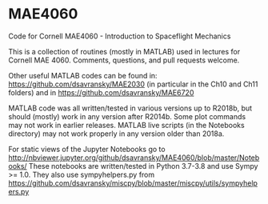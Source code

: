 # MAE4060
Code for Cornell MAE4060 - Introduction to Spaceflight Mechanics

This is a collection of routines (mostly in MATLAB) used in lectures for Cornell MAE 4060.  Comments, questions, and pull requests welcome.

Other useful MATLAB codes can be found in: https://github.com/dsavransky/MAE2030 (in particular in the Ch10 and Ch11 folders) and in https://github.com/dsavransky/MAE6720 

MATLAB code was all written/tested in various versions up to R2018b, but should (mostly) work in any version after R2014b.  Some plot commands may not work in earlier releases. MATLAB live scripts (in the Notebooks directory) may not work properly in any version older than 2018a.

For static views of the Jupyter Notebooks go to http://nbviewer.jupyter.org/github/dsavransky/MAE4060/blob/master/Notebooks/
These notebooks are written/tested in Python 3.7-3.8 and use Sympy >= 1.0.  They also use sympyhelpers.py from https://github.com/dsavransky/miscpy/blob/master/miscpy/utils/sympyhelpers.py
